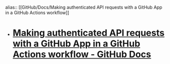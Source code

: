 alias:: [[GitHub/Docs/Making authenticated API requests with a GitHub App in a GitHub Actions workflow]]

- # [Making authenticated API requests with a GitHub App in a GitHub Actions workflow - GitHub Docs](https://docs.github.com/en/apps/creating-github-apps/authenticating-with-a-github-app/making-authenticated-api-requests-with-a-github-app-in-a-github-actions-workflow#authenticating-with-a-github-app)